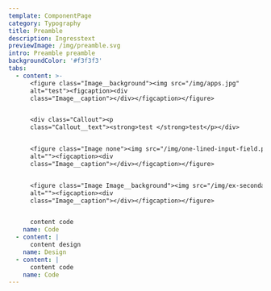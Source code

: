 ```yaml
---
template: ComponentPage
category: Typography
title: Preamble
description: Ingresstext
previewImage: /img/preamble.svg
intro: Preamble preamble
backgroundColor: '#f3f3f3'
tabs:
  - content: >-
      <figure class="Image__background"><img src="/img/apps.jpg"
      alt="test"><figcaption><div
      class="Image__caption"></div></figcaption></figure>


      <div class="Callout"><p
      class="Callout__text"><strong>test </strong>test</p></div>


      <figure class="Image none"><img src="/img/one-lined-input-field.png"
      alt=""><figcaption><div
      class="Image__caption"></div></figcaption></figure>


      <figure class="Image Image__background"><img src="/img/ex-secondary.svg"
      alt=""><figcaption><div
      class="Image__caption"></div></figcaption></figure>


      content code
    name: Code
  - content: |
      content design
    name: Design
  - content: |
      content code
    name: Code
---
```


